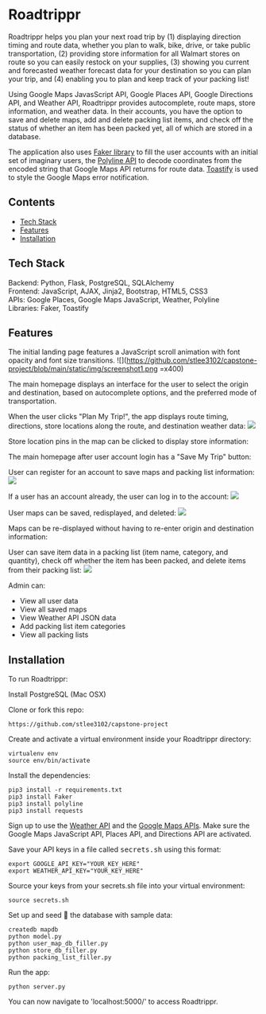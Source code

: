 # Roadtrippr
Roadtrippr helps you plan your next road trip by (1) displaying direction timing and route data, whether you plan to walk, bike, drive, or take public transportation, (2) providing store information for all Walmart stores on route so you can easily restock on your supplies, (3) showing you current and forecasted weather forecast data for your destination so you can plan your trip, and (4) enabling you to plan and keep track of your packing list! 

Using Google Maps JavasScript API, Google Places API, Google Directions API, and Weather API, Roadtrippr provides autocomplete, route maps, store information, and weather data. In their accounts, you have the option to save and delete maps, add and delete packing list items, and check off the status of whether an item has been packed yet, all of which are stored in a database. 

The application also uses [Faker library](https://faker.readthedocs.io/en/master/) to fill the user accounts with an initial set of imaginary users, the [Polyline API](https://pypi.org/project/polyline/#:~:text=Decoding,setting%20geojson%3DTrue) to decode coordinates from the encoded string that Google Maps API returns for route data. [Toastify](https://github.com/apvarun/toastify-js) is used to style the Google Maps error notification. 

## Contents
* [Tech Stack](#technologies)
* [Features](#features)
* [Installation](#install)

## <a name="technologies"></a>Tech Stack
Backend: Python, Flask, PostgreSQL, SQLAlchemy<br/>
Frontend: JavaScript, AJAX, Jinja2, Bootstrap, HTML5, CSS3<br/>
APIs: Google Places, Google Maps JavaScript, Weather, Polyline<br/>
Libraries: Faker, Toastify<br/>

## <a name="features"></a>Features

The initial landing page features a JavaScript scroll animation with font opacity and font size transitions. 
![](https://github.com/stlee3102/capstone-project/blob/main/static/img/screenshot1.png =x400)

The main homepage displays an interface for the user to select the origin and destination, based on autocomplete options, and the preferred mode of transportation.
![]()

When the user clicks "Plan My Trip!", the app displays route timing, directions, store locations along the route, and destination weather data:
![](IMG1)

Store location pins in the map can be clicked to display store information:
![]()

The main homepage after user account login has a "Save My Trip" button:
![]()

User can register for an account to save maps and packing list information:
![](IMG2)

If a user has an account already, the user can log in to the account:
![](IMG3)

User maps can be saved, redisplayed, and deleted:
![](IMG4)

Maps can be re-displayed without having to re-enter origin and destination information:
![]()

User can save item data in a packing list (item name, category, and quantity), check off whether the item has been packed, and delete items from their packing list:
![](IMG5)

Admin can:
* View all user data
* View all saved maps
* View Weather API JSON data
* Add packing list item categories
* View all packing lists

## <a name="install"></a>Installation

To run Roadtrippr:

Install PostgreSQL (Mac OSX)

Clone or fork this repo:

```
https://github.com/stlee3102/capstone-project
```

Create and activate a virtual environment inside your Roadtrippr directory:

```
virtualenv env
source env/bin/activate
```

Install the dependencies:

```
pip3 install -r requirements.txt
pip3 install Faker
pip3 install polyline
pip3 install requests
```

Sign up to use the [Weather API](https://www.weatherapi.com/docs/) and the [Google Maps APIs](https://developers.google.com/maps/documentation/javascript/overview). Make sure the Google Maps JavaScript API,  Places API, and Directions API are activated.

Save your API keys in a file called <kbd>secrets.sh</kbd> using this format:

```
export GOOGLE_API_KEY="YOUR_KEY_HERE"
export WEATHER_API_KEY="YOUR_KEY_HERE"
```

Source your keys from your secrets.sh file into your virtual environment:

```
source secrets.sh
```

Set up and seed 🌱 the database with sample data:

```
createdb mapdb
python model.py
python user_map_db_filler.py
python store_db_filler.py
python packing_list_filler.py
```

Run the app:

```
python server.py
```

You can now navigate to 'localhost:5000/' to access Roadtrippr.